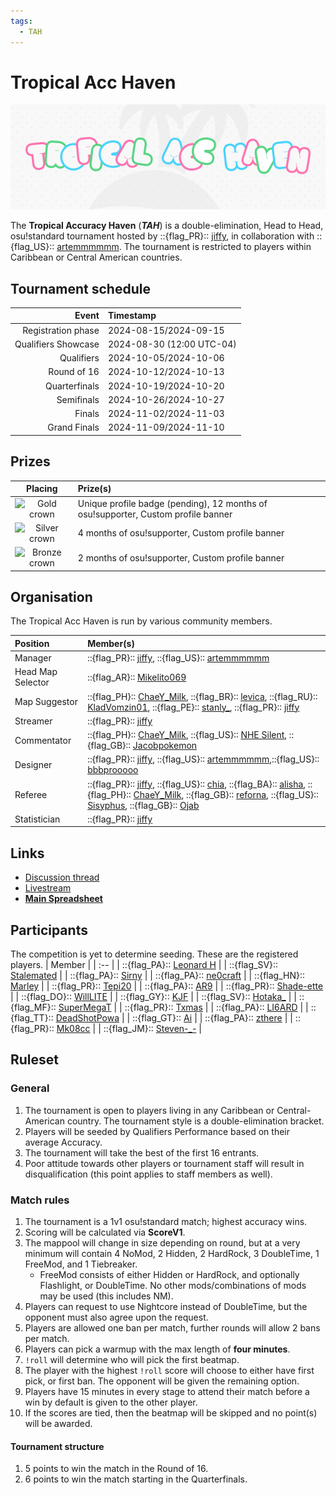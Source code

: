 ```yaml
---
tags:
  - TAH
---
```

# Tropical Acc Haven

![TAH logo](img/banner.png) <!-- replace "logo" with "banner" if that suits the image better -->

The **Tropical Accuracy Haven** (***TAH***) is a double-elimination, Head to Head, osu!standard tournament hosted by ::{flag_PR}:: [jiffy](https://osu.ppy.sh/users/16732161), in collaboration with ::{flag_US}:: [artemmmmmm](https://osu.ppy.sh/users/30604059). The tournament is restricted to players within Caribbean or Central American countries.

## Tournament schedule

| Event | Timestamp |
| --: | :-- |
| Registration phase | 2024-08-15/2024-09-15 |
| Qualifiers Showcase | 2024-08-30 (12:00 UTC-04)
| Qualifiers | 2024-10-05/2024-10-06 |
| Round of 16 | 2024-10-12/2024-10-13 |
| Quarterfinals | 2024-10-19/2024-10-20 |
| Semifinals | 2024-10-26/2024-10-27 |
| Finals | 2024-11-02/2024-11-03 |
| Grand Finals | 2024-11-09/2024-11-10 |

## Prizes

| Placing | Prize(s) |
| :-: | :-- |
| ![Gold crown](/wiki/shared/crown-gold.png "1st place") | Unique profile badge (pending), 12 months of osu!supporter, Custom profile banner |
| ![Silver crown](/wiki/shared/crown-silver.png "2nd place") | 4 months of osu!supporter, Custom profile banner |
| ![Bronze crown](/wiki/shared/crown-bronze.png "3rd place") | 2 months of osu!supporter, Custom profile banner |

<!--- BADGE NOT AVAILABLE ![](img/badge.jpg "TAH winner badge") --->

## Organisation

The Tropical Acc Haven is run by various community members.

| Position | Member(s) |
| :-- | :-- |
| Manager |::{flag_PR}:: [jiffy](https://osu.ppy.sh/users/16732161), ::{flag_US}:: [artemmmmmm](https://osu.ppy.sh/users/30604059) | 
 | Head Map Selector | ::{flag_AR}:: [Mikelito069](https://osu.ppy.sh/users/13714351) |
| Map Suggestor| ::{flag_PH}:: [ChaeY_Milk](https://osu.ppy.sh/users/10383440), ::{flag_BR}:: [levica](https://osu.ppy.sh/users/26626040), ::{flag_RU}:: [KladVomzin01](https://osu.ppy.sh/users/11801407), ::{flag_PE}:: [stanly_](https://osu.ppy.sh/users/16952330), ::{flag_PR}:: [jiffy](https://osu.ppy.sh/users/16732161) |
| Streamer | ::{flag_PR}:: [jiffy](https://osu.ppy.sh/users/16732161) |
| Commentator | ::{flag_PH}:: [ChaeY_Milk](https://osu.ppy.sh/users/10383440), ::{flag_US}:: [NHE Silent](https://osu.ppy.sh/users/20345199), ::{flag_GB}:: [Jacobpokemon](https://osu.ppy.sh/users/32566607) |
| Designer |  ::{flag_PR}:: [jiffy](https://osu.ppy.sh/users/16732161), ::{flag_US}:: [artemmmmmm](https://osu.ppy.sh/users/30604059),::{flag_US}:: [bbbprooooo](https://osu.ppy.sh/users/32401284)  |
| Referee | ::{flag_PR}:: [jiffy](https://osu.ppy.sh/users/16732161), ::{flag_US}:: [chia](https://osu.ppy.sh/users/16605757), ::{flag_BA}:: [alisha](https://osu.ppy.sh/users/29031839/osu), ::{flag_PH}:: [ChaeY_Milk](https://osu.ppy.sh/users/10383440/osu), ::{flag_GB}:: [reforna](https://osu.ppy.sh/users/16199365/osu), ::{flag_US}:: [Sisyphus](https://osu.ppy.sh/users/20345199/osu), ::{flag_GB}:: [Ojab](https://osu.ppy.sh/users/32566607/osu) |
| Statistician | ::{flag_PR}:: [jiffy](https://osu.ppy.sh/users/16732161) |

<!-- | Example | ::{ flag=AU }:: [peppy](https://osu.ppy.sh/users/2), ::{ flag=AU }:: [BanchoBot](https://osu.ppy.sh/users/3) | -->

## Links

- [Discussion thread](https://osu.ppy.sh/community/forums/topics/1964188?n=1)
- [Livestream](https://twitch.tv/aceski2)
- **[Main Spreadsheet](https://docs.google.com/spreadsheets/d/1_weWOqmHDcsuDAx99-MHGscnmfNzocRXghLoTP7kLdo/edit?gid=975130183#gid=975130183)**

## Participants

The competition is yet to determine seeding. These are the registered players.
| Member |
| :-- |
| ::{flag_PA}:: [Leonard H](https://osu.ppy.sh/users/11562243/osu) |
| ::{flag_SV}:: [Stalemated](https://osu.ppy.sh/users/10936276/osu) |
| ::{flag_PA}:: [Sirny](https://osu.ppy.sh/users/18962732/osu) |
| ::{flag_PA}:: [ne0craft](https://osu.ppy.sh/users/17545095/osu) |
| ::{flag_HN}:: [Marley](https://osu.ppy.sh/users/20681109/osu) |
| ::{flag_PR}:: [Tepi20](https://osu.ppy.sh/users/9480554/osu) |
| ::{flag_PA}:: [AR9](https://osu.ppy.sh/users/5136821/osu) |
| ::{flag_PR}:: [Shade-ette](https://osu.ppy.sh/users/15726597/osu) |
| ::{flag_DO}:: [WillLITE](https://osu.ppy.sh/users/6677788/osu) |
| ::{flag_GY}:: [KJF](https://osu.ppy.sh/users/1156813/osu) |
| ::{flag_SV}:: [Hotaka_](https://osu.ppy.sh/users/10575848/osu) |
| ::{flag_MF}:: [SuperMegaT](https://osu.ppy.sh/users/22761224/osu) |
| ::{flag_PR}:: [Txmas](https://osu.ppy.sh/users/11933573/osu) |
| ::{flag_PA}:: [LI6ARD](https://osu.ppy.sh/users/20380990/osu) |
| ::{flag_TT}:: [DeadShotPowa](https://osu.ppy.sh/users/21080822/osu) |
| ::{flag_GT}:: [Ai](https://osu.ppy.sh/users/12078347/osu) |
| ::{flag_PA}:: [zthere](https://osu.ppy.sh/users/11562243/osu) |
| ::{flag_PR}:: [Mk08cc](https://osu.ppy.sh/users/18210753/osu) |
| ::{flag_JM}:: [Steven-_-](https://osu.ppy.sh/users/23072118/osu) |

## Ruleset

### General
1. The tournament is open to players living in any Caribbean or Central-American country. The tournament style is a double-elimination bracket.
3. Players will be seeded by Qualifiers Performance based on their average Accuracy.
4. The tournament will take the best of the first 16 entrants.
5. Poor attitude towards other players or tournament staff will result in disqualification (this point applies to staff members as well).
   
### Match rules

1. The tournament is a 1v1 osu!standard match; highest accuracy wins.
2. Scoring will be calculated via **ScoreV1**.
3. The mappool will change in size depending on round, but at a very minimum will contain 4 NoMod, 2 Hidden, 2 HardRock, 3 DoubleTime, 1 FreeMod, and 1 Tiebreaker.
   - FreeMod consists of either Hidden or HardRock, and optionally Flashlight, or DoubleTime. No other mods/combinations of mods may be used (this includes NM).
4. Players can request to use Nightcore instead of DoubleTime, but the opponent must also agree upon the request.
5. Players are allowed one ban per match, further rounds will allow 2 bans per match.
6. Players can pick a warmup with the max length of **four minutes**.
7. `!roll` will determine who will pick the first beatmap.
8. The player with the highest `!roll` score will choose to either have first pick, or first ban. The opponent will be given the remaining option.
9. Players have 15 minutes in every stage to attend their match before a win by default is given to the other player.
10. If the scores are tied, then the beatmap will be skipped and no point(s) will be awarded.

  
#### Tournament structure
1. 5 points to win the match in the Round of 16.
2. 6 points to win the match starting in the Quarterfinals.



